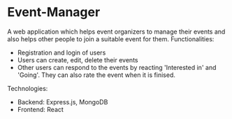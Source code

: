 # Event-Manager

A web application which helps event organizers to manage their events and also helps other people to join a suitable event for them.
Functionalities:

* Registration and login of users
* Users can create, edit, delete their events
* Other users can respond to the events by reacting 'Interested in' and 'Going'. They can also rate the event when it is finised.

Technologies:
* Backend: Express.js, MongoDB
* Frontend: React
